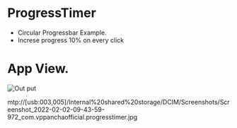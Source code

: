 # ProgressTimer

* Circular Progressbar Example.
* Increse progress 10% on every click
# App View.

![Out put](Screenshot.png?raw=true "Output")

mtp://[usb:003,005]/Internal%20shared%20storage/DCIM/Screenshots/Screenshot_2022-02-02-09-43-59-972_com.vppanchaofficial.progresstimer.jpg
